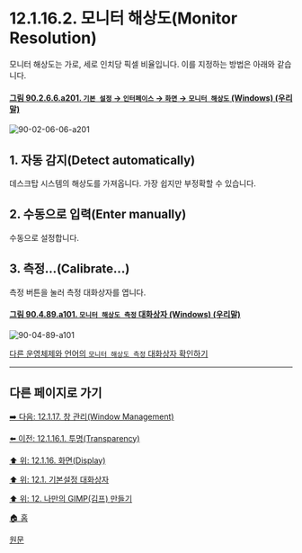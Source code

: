 # 12.1.16.2. 모니터 해상도(Monitor Resolution)
모니터 해상도는 가로, 세로 인치당 픽셀 비율입니다. 이를 지정하는 방법은 아래와 같습니다.

<a id="90-02-06-06-a201"></a>

#### [그림 90.2.6.6.a201. `기본 설정` → `인터페이스` → `화면` → `모니터 해상도` (Windows) (우리말)](./90-02-06-06-display.md#90-02-06-06-a201)
![90-02-06-06-a201](https://github.com/wonder13662/gimp/assets/15767104/b3e80523-6d30-48bb-8087-c49094e844d4)

## 1. 자동 감지(Detect automatically)
데스크탑 시스템의 해상도를 가져옵니다. 가장 쉽지만 부정확할 수 있습니다.

## 2. 수동으로 입력(Enter manually)
수동으로 설정합니다.

## 3. 측정...(Calibrate...)
측정 버튼을 눌러 측정 대화상자를 엽니다.

<a id="90-04-89-a101"></a>

#### [그림 90.4.89.a101. `모니터 해상도 측정` 대화상자 (Windows) (우리말)](./90-04-0089-calibrate_monitor_resolution.md#90-04-89-a101)
![90-04-89-a101](https://github.com/wonder13662/gimp/assets/15767104/aba5816c-b1e9-4926-9095-25fec6f9725d)

[다른 운영체제와 언어의 `모니터 해상도 측정` 대화상자 확인하기](./90-04-0089-calibrate_monitor_resolution.md#90-04-89-a102)

***

## 다른 페이지로 가기

[➡️ 다음: 12.1.17. 창 관리(Window Management)](./12-01-17-00-window-management.md)

[⬅️ 이전: 12.1.16.1. 투명(Transparency)](./12-01-16-01-transparency.md)

[⬆️ 위: 12.1.16. 화면(Display)](./12-01-16-00-display.md)

[⬆️ 위: 12.1. 기본설정 대화상자](./12-01-00-preference-dialog.md)

[⬆️ 위: 12. 나만의 GIMP(김프) 만들기](./12-00-enrich-my-gimp.md)

[🏠 홈](./00-home.md)

[원문](https://docs.gimp.org/2.10/ko/gimp-pimping.html#gimp-prefs-display)
